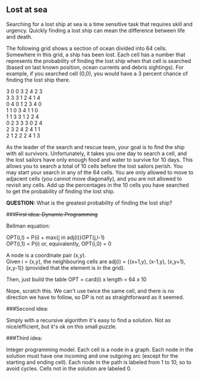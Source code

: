 Lost at sea
----------

Searching for a lost ship at sea is a time sensitive
task that requires skill and urgency. Quickly finding
a lost ship can mean the difference between life and
death.

The following grid shows a section of ocean
divided into 64 cells. Somewhere in this grid, a ship
has been lost. Each cell has a number that represents the probability of finding the lost ship when
that cell is searched (based on last known position,
ocean currents and debris sightings). For example,
if you searched cell (0,0), you would have a 3 percent
chance of finding the lost ship there.

3 0 0 3 2 4 2 3  
3 3 3 1 2 4 1 4  
0 4 0 1 2 3 4 0  
1 1 0 3 4 1 1 0  
1 1 3 3 1 2 2 4  
0 2 3 3 3 0 2 4  
2 3 2 4 2 4 1 1  
2 1 2 2 2 4 1 3  


As the leader of the search and rescue team,
your goal is to find the ship with all survivors. Unfortunately, it takes you one day to search a cell, and
the lost sailors have only enough food and water to survive for 10 days. This allows you to search a total of 10 cells before the lost sailors perish.
You may start your search in any of the 64 cells.
You are only allowed to move to adjacent cells (you
cannot move diagonally), and you are not allowed
to revisit any cells. Add up the percentages in the
10 cells you have searched to get the probability of
finding the lost ship.

**QUESTION:**
What is the greatest probability of finding the lost ship?

###~~First idea: Dynamic Programming~~


Bellman equation:

OPT(i,l) = P(i) + max{j in adj(i)}OPT(j,l-1)  
OPT(i,1) = P(i) or, equivalently, OPT(i,0) = 0

A node is a coordinate pair (x,y).  
Given i = (x,y), the neighbouring cells are adj(i) = {(x+1,y), (x-1,y), (x,y+1), (x,y-1)} (provided that the element is in the grid).

Then, just build the table OPT = card(i) x length = 64 x 10

Nope, scratch this. We can't use twice the same cell,
and there is no direction we have to follow, so DP is not as
straightforward as it seemed.

###Second idea:

Simply with a recursive algorithm it's easy to find a solution.
Not as nice/efficient, but it's ok on this small puzzle.

###Third idea:


Integer programming model. Each cell is a node in a graph. Each node in the
solution must have one incoming and one outgoing arc (except for the starting
and ending cell). Each node in the path is labeled from 1 to 10, so to avoid
cycles. Cells not in the solution are labeled 0.
